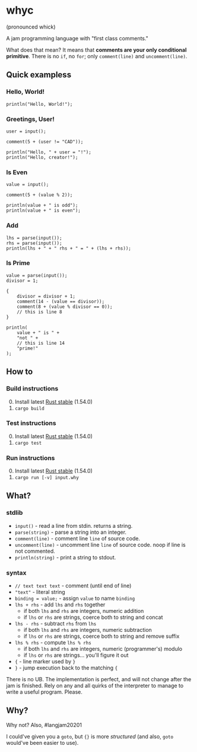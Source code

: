# whyc
(pronounced whick)

A jam programming language with "first class comments."

What does that mean? It means that **comments are your only conditional primitive**.
There is no `if`, no `for`; only `comment(line)` and `uncomment(line)`.

## Quick exampless

### Hello, World!

```
println("Hello, World!");
```

### Greetings, User!

```
user = input();

comment(5 + (user != "CAD"));

println("Hello, " + user = "!");
println("Hello, creator!");
```

### Is Even

```
value = input();

comment(5 + (value % 2));

println(value + " is odd");
println(value + " is even");
```

### Add

```
lhs = parse(input());
rhs = parse(input());
println(lhs + " + " rhs + " = " + (lhs + rhs));
```

### Is Prime

```
value = parse(input());
divisor = 1;

{
    divisor = divisor + 1;
    comment(14 - (value == divisor));
    comment(8 + (value % divisor == 0));
    // this is line 8
}

println(
    value + " is " +
    "not " +
    // this is line 14
    "prime!"
);
```

## How to

### Build instructions

0. Install latest [Rust stable](https://www.rust-lang.org/learn/get-started) (1.54.0)
0. `cargo build`

### Test instructions

0. Install latest [Rust stable](https://www.rust-lang.org/learn/get-started) (1.54.0)
0. `cargo test`

### Run instructions

0. Install latest [Rust stable](https://www.rust-lang.org/learn/get-started) (1.54.0)
0. `cargo run [-v] input.why`


## What?

### stdlib

- `input()` - read a line from stdin. returns a string.
- `parse(string)` - parse a string into an integer.
- `comment(line)` - comment line `line` of source code.
- `uncomment(line)` - uncomment line `line` of source code.
                      noop if line is not commented.
- `println(string)` - print a string to stdout.

### syntax

- `// text text text` - comment (until end of line)
- `"text"` - literal string
- `binding = value;` - assign `value` to name `binding`
- `lhs + rhs` - add `lhs` and `rhs` together
  - if both `lhs` and `rhs` are integers, numeric addition
  - if `lhs` or `rhs` are strings, coerce both to string and concat
- `lhs - rhs` - subtract `rhs` from `lhs`
  - if both `lhs` and `rhs` are integers, numeric subtraction
  - if `lhs` or `rhs` are strings, coerce both to string and remove suffix
- `lhs % rhs` - compute `lhs % rhs`
  - if both `lhs` and `rhs` are integers, numeric (programmer's) modulo
  - if `lhs` or `rhs` are strings... you'll figure it out
- `{` - line marker used by `}`
- `}` - jump execution back to the matching `{`

<!-- Author note: I _might_ have to add `[` and `]` to jump forward,
     to make writing an interesting program more possible... -->

There is no UB. The implementation is perfect, and will not change after the jam is finished.
Rely on any and all quirks of the interpreter to manage to write a useful program. Please.

## Why?

Why not? Also, #langjam20201

I could've given you a `goto`, but `{}` is more _structured_
(and also, `goto` would've been easier to use).
